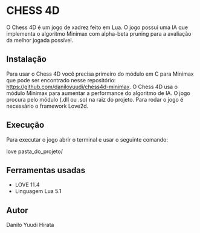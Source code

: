# CHESS 4D
O Chess 4D é um jogo de xadrez feito em Lua. O jogo possui uma IA que implementa o algoritmo Minimax com alpha-beta pruning para a avaliação da melhor jogada possível.

## Instalação
Para usar o Chess 4D você precisa primeiro do módulo em C para Minimax que pode ser encontrado nesse repositório: https://github.com/daniloyuudi/chess4d-minimax. O Chess 4D usa o módulo Minimax para aumentar a performance do algoritmo de IA. O jogo procura pelo módulo (.dll ou .so) na raiz do projeto. Para rodar o jogo é necessário o framework Love2d.

## Execução
Para executar o jogo abrir o terminal e usar o seguinte comando:

love pasta_do_projeto/

## Ferramentas usadas
- LOVE 11.4
- Linguagem Lua 5.1

## Autor
Danilo Yuudi Hirata